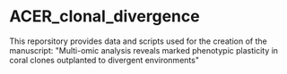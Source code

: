 # ACER_clonal_divergence
 This reporsitory provides data and scripts used for the creation of the manuscript: "Multi-omic analysis reveals marked phenotypic plasticity in coral clones outplanted to divergent environments" 
